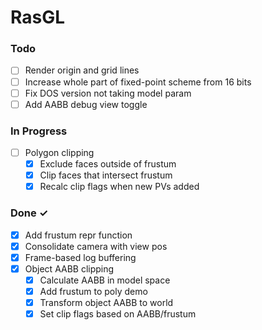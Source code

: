 # RasGL

### Todo

- [ ] Render origin and grid lines
- [ ] Increase whole part of fixed-point scheme from 16 bits
- [ ] Fix DOS version not taking model param
- [ ] Add AABB debug view toggle

### In Progress

- [ ] Polygon clipping
    - [x] Exclude faces outside of frustum
    - [x] Clip faces that intersect frustum
    - [x] Recalc clip flags when new PVs added

### Done ✓

- [x] Add frustum repr function
- [x] Consolidate camera with view pos
- [x] Frame-based log buffering
- [x] Object AABB clipping
  - [x] Calculate AABB in model space
  - [x] Add frustum to poly demo
  - [x] Transform object AABB to world
  - [x] Set clip flags based on AABB/frustum
